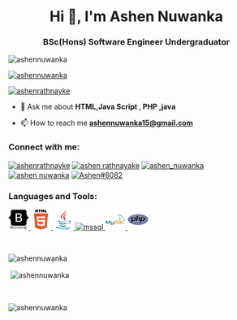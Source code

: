 <h1 align="center">Hi 👋, I'm Ashen Nuwanka</h1>
<h3 align="center">BSc(Hons) Software Engineer Undergraduator</h3>

<p align="left"> <img src="https://komarev.com/ghpvc/?username=ashennuwanka&label=Profile%20views&color=0e75b6&style=flat" alt="ashennuwanka" /> </p>

<p align="left"> <a href="https://github.com/ryo-ma/github-profile-trophy"><img src="https://github-profile-trophy.vercel.app/?username=ashennuwanka" alt="ashennuwanka" /></a> </p>

<p align="left"> <a href="https://twitter.com/ashenrathnayke" target="blank"><img src="https://img.shields.io/twitter/follow/ashenrathnayke?logo=twitter&style=for-the-badge" alt="ashenrathnayke" /></a> </p>

- 💬 Ask me about **HTML,Java Script , PHP ,java**

- 📫 How to reach me **ashennuwanka15@gmail.com**

<h3 align="left">Connect with me:</h3>
<p align="left">
<a href="https://twitter.com/ashenrathnayke" target="blank"><img align="center" src="https://raw.githubusercontent.com/rahuldkjain/github-profile-readme-generator/master/src/images/icons/Social/twitter.svg" alt="ashenrathnayke" height="30" width="40" /></a>
<a href="https://fb.com/ashen rathnayake" target="blank"><img align="center" src="https://raw.githubusercontent.com/rahuldkjain/github-profile-readme-generator/master/src/images/icons/Social/facebook.svg" alt="ashen rathnayake" height="30" width="40" /></a>
<a href="https://instagram.com/ashen_nuwanka" target="blank"><img align="center" src="https://raw.githubusercontent.com/rahuldkjain/github-profile-readme-generator/master/src/images/icons/Social/instagram.svg" alt="ashen_nuwanka" height="30" width="40" /></a>
<a href="https://www.youtube.com/c/ashen nuwanka" target="blank"><img align="center" src="https://raw.githubusercontent.com/rahuldkjain/github-profile-readme-generator/master/src/images/icons/Social/youtube.svg" alt="ashen nuwanka" height="30" width="40" /></a>
<a href="https://discord.gg/Ashen#6082" target="blank"><img align="center" src="https://raw.githubusercontent.com/rahuldkjain/github-profile-readme-generator/master/src/images/icons/Social/discord.svg" alt="Ashen#6082" height="30" width="40" /></a>
</p>

<h3 align="left">Languages and Tools:</h3>
<p align="left"> <a href="https://getbootstrap.com" target="_blank" rel="noreferrer"> <img src="https://raw.githubusercontent.com/devicons/devicon/master/icons/bootstrap/bootstrap-plain-wordmark.svg" alt="bootstrap" width="40" height="40"/> </a> <a href="https://www.w3.org/html/" target="_blank" rel="noreferrer"> <img src="https://raw.githubusercontent.com/devicons/devicon/master/icons/html5/html5-original-wordmark.svg" alt="html5" width="40" height="40"/> </a> <a href="https://www.java.com" target="_blank" rel="noreferrer"> <img src="https://raw.githubusercontent.com/devicons/devicon/master/icons/java/java-original.svg" alt="java" width="40" height="40"/> </a> <a href="https://www.microsoft.com/en-us/sql-server" target="_blank" rel="noreferrer"> <img src="https://www.svgrepo.com/show/303229/microsoft-sql-server-logo.svg" alt="mssql" width="40" height="40"/> </a> <a href="https://www.mysql.com/" target="_blank" rel="noreferrer"> <img src="https://raw.githubusercontent.com/devicons/devicon/master/icons/mysql/mysql-original-wordmark.svg" alt="mysql" width="40" height="40"/> </a> <a href="https://www.php.net" target="_blank" rel="noreferrer"> <img src="https://raw.githubusercontent.com/devicons/devicon/master/icons/php/php-original.svg" alt="php" width="40" height="40"/> </a> </p>

<br/>
<p><img align="left" src="https://github-readme-stats.vercel.app/api/top-langs?username=ashennuwanka&show_icons=true&locale=en&layout=compact" alt="ashennuwanka" /></p>
<br/>
<p>&nbsp;<img align="center" src="https://github-readme-stats.vercel.app/api?username=ashennuwanka&show_icons=true&locale=en" alt="ashennuwanka" /></p>
<br/>
<p><img align="center" src="https://github-readme-streak-stats.herokuapp.com/?user=ashennuwanka&" alt="ashennuwanka" /></p>

